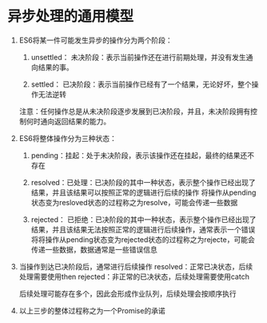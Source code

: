 # 异步处理的通用模型

1. ES6将某一件可能发生异步的操作分为两个阶段：
	1. unsettled： 未决阶段：表示当前操作还在进行前期处理，并没有发生通向结果的事。
	
	2. settled：     已决阶段：表示当前操作已经有了一个结果，无论好坏，整个操作无法逆转
	
	注意：任何操作总是从未决阶段逐步发展到已决阶段，并且，未决阶段拥有控制何时通向返回结果的能力。

2. ES6将整体操作分为三种状态：
	1. pending：挂起：处于未决阶段，表示该操作还在挂起，最终的结果还不存在
	
	2. resolved：已处理：已决阶段的其中一种状态，表示整个操作已经出现了结果，并且该结果可以按照正常的逻辑进行后续的操作
		将操作从pending状态变为resloved状态的过程称之为resolve，可能会传递一些数据
	
	3. rejected： 已拒绝：已决阶段的其中一种状态，表示整个操作已经出现了结果，并且该结果无法按照正常的逻辑进行后续操作，通常表示一个错误
		将将操作从pending状态变为rejected状态的过程称之为rejecte，可能会传递一些数据，数据通常是一些错误信息
 
 3. 当操作到达已决阶段后，通常进行后续操作
	 resolved：正常已决状态，后续处理需要使用then
	 rejected：非正常的已决状态，后续处理需要使用catch
	 
	 后续处理可能存在多个，因此会形成作业队列，后续处理会按顺序执行

4. 以上三步的整体过程称之为一个Promise的承诺